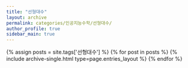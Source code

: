 ```yaml
---
title: "선형대수"
layout: archive
permalink: categories/인공지능수학/선형대수/
author_profile: true
sidebar_main: true
---
```


{% assign posts = site.tags['선형대수'] %}
{% for post in posts %} 
  {% include archive-single.html type=page.entries_layout %}
{% endfor %}
